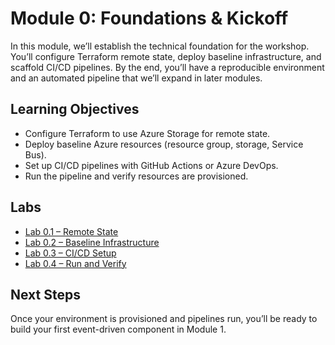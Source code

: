 # Module 0: Foundations & Kickoff

In this module, we’ll establish the technical foundation for the workshop. You’ll configure Terraform remote state, deploy baseline infrastructure, and scaffold CI/CD pipelines. By the end, you’ll have a reproducible environment and an automated pipeline that we’ll expand in later modules.

## Learning Objectives
- Configure Terraform to use Azure Storage for remote state.
- Deploy baseline Azure resources (resource group, storage, Service Bus).
- Set up CI/CD pipelines with GitHub Actions or Azure DevOps.
- Run the pipeline and verify resources are provisioned.

## Labs
- [Lab 0.1 – Remote State](./Lab0.1-Remote-State/README.md)  
- [Lab 0.2 – Baseline Infrastructure](./Lab0.2-Baseline-Infrastructure/README.md)  
- [Lab 0.3 – CI/CD Setup](./Lab0.3-CICD-Setup/README.md)  
- [Lab 0.4 – Run and Verify](./Lab0.4-Run-and-Verify/README.md)  

## Next Steps
Once your environment is provisioned and pipelines run, you’ll be ready to build your first event-driven component in Module 1.